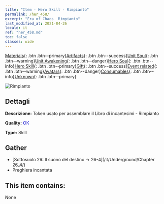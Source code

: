 ```yaml
---
title: "Item - Hero Skill - Rimpianto"
permalink: /her_458/
excerpt: "Era of Chaos  Rimpianto"
last_modified_at: 2021-04-26
locale: it
ref: "her_458.md"
toc: false
classes: wide
---
```

 [Materials](/ItemsIT/){: .btn .btn--primary}[Artifacts](/ItemsIT/Artifacts/){: .btn .btn--success}[Unit Soul](/ItemsIT/UnitSoul/){: .btn .btn--warning}[Unit Awakening](/ItemsIT/UnitAwakening/){: .btn .btn--danger}[Hero Soul](/ItemsIT/HeroSoul/){: .btn .btn--info}[Hero Skill](/ItemsIT/HeroSkill/){: .btn .btn--primary}[Gift](/ItemsIT/Gift/){: .btn .btn--success}[Event related](/ItemsIT/Events/){: .btn .btn--warning}[Avatars](/ItemsIT/Avatars/){: .btn .btn--danger}[Consumables](/ItemsIT/Consumables/){: .btn .btn--info}[Unknown](/ItemsIT/Unknown/){: .btn .btn--primary}

 ![Rimpianto](/images/t/ps_beitongyujue.png)

## Dettagli
 **Descrizione:** Token usato per assemblare il Libro di incantesimi - Rimpianto

 **Quality:** <span style="color: #0000CD">OK</span>

 **Type:** Skill

## Gather

*    [Sottosuolo 26: Il suono del destino -> 26-4](/it/Underground/Chapter 26_4/) 
*    Preghiera incantata 

## This item contains:

  None

